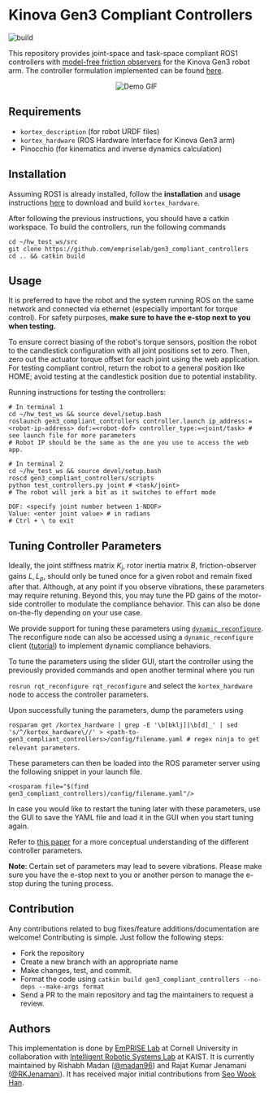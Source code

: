 # Kinova Gen3 Compliant Controllers
![build](https://github.com/empriselab/gen3_compliant_controllers/actions/workflows/build-test.yml/badge.svg)

This repository provides joint-space and task-space compliant ROS1 controllers with [model-free friction observers](https://ieeexplore.ieee.org/document/8781838) for the Kinova Gen3 robot arm. The controller formulation implemented can be found [here](media/controller_formulation.pdf).

<p align="center">
  <img src="media/demo.gif" alt="Demo GIF" />
</p>

## Requirements

* `kortex_description` (for robot URDF files)
* `kortex_hardware` (ROS Hardware Interface for Kinova Gen3 arm)
* Pinocchio (for kinematics and inverse dynamics calculation)

## Installation

Assuming ROS1 is already installed, follow the **installation** and **usage** instructions [here](https://github.com/empriselab/kortex_hardware) to download and build `kortex_hardware`.

After following the previous instructions, you should have a catkin workspace. To build the controllers, run the following commands

```
cd ~/hw_test_ws/src
git clone https://github.com/empriselab/gen3_compliant_controllers
cd .. && catkin build
```

## Usage
It is preferred to have the robot and the system running ROS on the same network and connected via ethernet (especially important for torque control). For safety purposes, **make sure to have the e-stop next to you when testing.**

To ensure correct biasing of the robot's torque sensors, position the robot to the candlestick configuration with all joint positions set to zero. Then, zero out the actuator torque offset for each joint using the web application. For testing compliant control, return the robot to a general position like HOME; avoid testing at the candlestick position due to potential instability.

Running instructions for testing the controllers:
```
# In terminal 1
cd ~/hw_test_ws && source devel/setup.bash
roslaunch gen3_compliant_controllers controller.launch ip_address:=<robot-ip-address> dof:=<robot-dof> controller_type:=<joint/task> # see launch file for more parameters
# Robot IP should be the same as the one you use to access the web app.

# In terminal 2
cd ~/hw_test_ws && source devel/setup.bash
roscd gen3_compliant_controllers/scripts
python test_controllers.py joint # <task/joint>
# The robot will jerk a bit as it switches to effort mode

DOF: <specify joint number between 1-NDOF>
Value: <enter joint value> # in radians
# Ctrl + \ to exit
```

## Tuning Controller Parameters

Ideally, the joint stiffness matrix $K_j$, rotor inertia matrix $B$, friction-observer gains $L, L_p$, should only be tuned once for a given robot and remain fixed after that. Although, at any point if you observe vibrations, these parameters may require retuning. Beyond this, you may tune the PD gains of the motor-side controller to modulate the compliance behavior. This can also be done on-the-fly depending on your use case.

We provide support for tuning these parameters using [`dynamic_reconfigure`](http://wiki.ros.org/dynamic_reconfigure/Tutorials). The reconfigure node can also be accessed using a `dynamic_reconfigure` client ([tutorial](http://wiki.ros.org/dynamic_reconfigure/Tutorials/UsingTheDynamicReconfigurePythonClient)) to implement dynamic compliance behaviors.

To tune the parameters using the slider GUI, start the controller using the previously provided commands and open another terminal where you run 

```rosrun rqt_reconfigure rqt_reconfigure```  and select the `kortex_hardware` node to access the controller parameters.

Upon successfully tuning the parameters, dump the parameters using 

```rosparam get /kortex_hardware | grep -E '\b[bklj]|\b[d]_' | sed 's/^/kortex_hardware\//' > <path-to-gen3_compliant_controllers>/config/filename.yaml # regex ninja to get relevant parameters```.

These parameters can then be loaded into the ROS parameter server using the following snippet in your launch file.

```
<rosparam file="$(find gen3_compliant_controllers)/config/filename.yaml"/>
```

In case you would like to restart the tuning later with these parameters, use the GUI to save the YAML file and load it in the GUI when you start tuning again.

Refer to [this paper](https://ieeexplore.ieee.org/document/8781838) for a more conceptual understanding of the different controller parameters.

**Note**: Certain set of parameters may lead to severe vibrations. Please make sure you have the e-stop next to you or another person to manage the e-stop during the tuning process.


## Contribution
Any contributions related to bug fixes/feature additions/documentation are welcome! Contributing is simple. Just follow the following steps:
* Fork the repository
* Create a new branch with an appropriate name
* Make changes, test, and commit.
* Format the code using `catkin build gen3_compliant_controllers --no-deps --make-args format`
* Send a PR to the main repository and tag the maintainers to request a review.

## Authors
This implementation is done by [EmPRISE Lab](https://emprise.cs.cornell.edu/) at Cornell University in collaboration with [Intelligent Robotic Systems Lab](https://sites.google.com/view/kaist-roboticslab) at KAIST. It is currently maintained by Rishabh Madan ([@madan96](https://github.com/madan96)) and Rajat Kumar Jenamani ([@RKJenamani](https://github.com/RKJenamani)). It has received major initial contributions from [Seo Wook Han](mailto:tjdnr7117@kaist.ac.kr).
